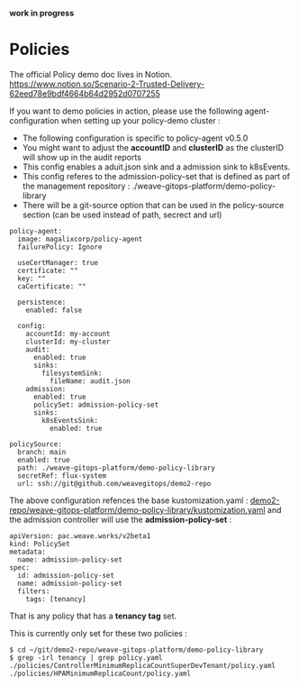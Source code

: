 **work in progress**

# Policies
The official Policy demo doc lives in Notion. 
https://www.notion.so/Scenario-2-Trusted-Delivery-62eed78e9bdf4664b64d2952d0707255

If you want to demo policies in action, please use the following agent-configuration when setting up your policy-demo cluster :
- The following configuration is specific to policy-agent v0.5.0
- You might want to adjust the **accountID** and **clusterID** as the clusterID will show up in the audit reports
- This config enables a aduit.json sink and a admission sink to k8sEvents.
- This config referes to the admission-policy-set that is defined as part of the management repository : ./weave-gitops-platform/demo-policy-library
- There will be a git-source option that can be used in the policy-source section (can be used instead of path, secrect and url)
```
policy-agent:
  image: magalixcorp/policy-agent
  failurePolicy: Ignore

  useCertManager: true
  certificate: ""
  key: ""
  caCertificate: ""

  persistence:
    enabled: false

  config:
    accountId: my-account
    clusterId: my-cluster
    audit:
      enabled: true
      sinks:
        filesystemSink:
          fileName: audit.json
    admission:
      enabled: true
      policySet: admission-policy-set
      sinks:
        k8sEventsSink:
          enabled: true

policySource:
  branch: main
  enabled: true
  path: ./weave-gitops-platform/demo-policy-library
  secretRef: flux-system
  url: ssh://git@github.com/weavegitops/demo2-repo
```

The above configuration refences the base kustomization.yaml : 
[demo2-repo/weave-gitops-platform/demo-policy-library/kustomization.yaml](https://github.com/weavegitops/demo2-repo/blob/main/weave-gitops-platform/demo-policy-library/kustomization.yaml)
and the admission controller will use the **admission-policy-set** :
```
apiVersion: pac.weave.works/v2beta1
kind: PolicySet
metadata:
  name: admission-policy-set
spec:
  id: admission-policy-set
  name: admission-policy-set
  filters:
    tags: [tenancy]
```
That is any policy that has a **tenancy tag** set.

This is currently only set for these two policies : 
```
$ cd ~/git/demo2-repo/weave-gitops-platform/demo-policy-library
$ grep -irl tenancy | grep policy.yaml
./policies/ControllerMinimumReplicaCountSuperDevTenant/policy.yaml
./policies/HPAMinimumReplicaCount/policy.yaml
```


